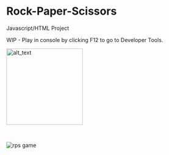 # Rock-Paper-Scissors
Javascript/HTML Project 


WIP - Play in console by clicking F12 to go to Developer Tools.

[<img alt="alt_text" width="200px" src="https://user-images.githubusercontent.com/91037796/151688958-059ec882-a5ee-41cc-8985-c9ed26969de3.png" />](https://mike11199.github.io/Rock-Paper-Scissors/)

 <br /> 
 
![rps game](https://user-images.githubusercontent.com/91037796/152487223-6ac4b5c9-c8aa-4ad0-8e69-ec8122b39751.png)
